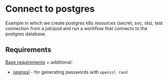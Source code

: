 # Connect to postgres

Example in which we create postgres k8s resources (secret, svc, sts), test connection from a job/pod and run a workflow that connects to the postgres database.

## Requirements

[Base requirements](../../README.md#requirements-for-local-setup) + additional:

- [openssl](https://www.openssl.org/) - for generating passwords with `openssl rand`
